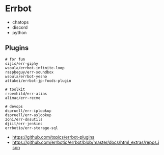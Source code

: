 # Errbot

- chatops
- discord
- python

## Plugins

```
# for fun
sijis/err-giphy
wsoula/errbot-infinite-loop
raspbeguy/err-soundbox
wsoula/errbot-yesno
attakei/errbot-jp-foods-plugin

# toolkit
rroemhild/err-alias
alimac/err-recme

# devops
dspruell/err-iplookup
dspruell/err-aslookup
zoni/err-dnsutils
djiit/err-jenkins
errbotio/err-storage-sql
```

- https://github.com/topics/errbot-plugins
- https://github.com/errbotio/errbot/blob/master/docs/html_extras/repos.json
